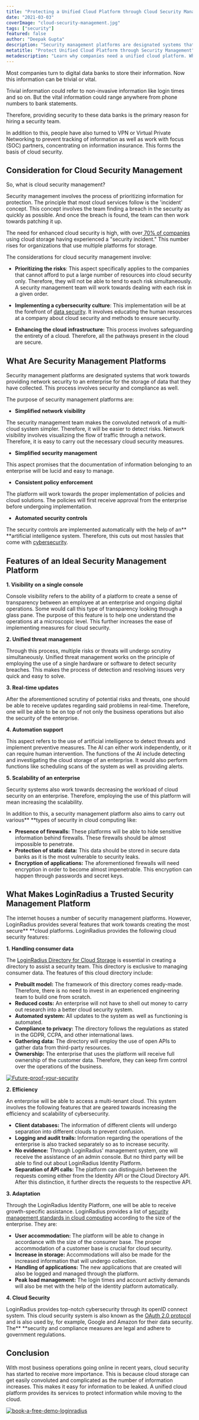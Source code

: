 ```yaml
---
title: "Protecting a Unified Cloud Platform through Cloud Security Management"
date: "2021-03-03"
coverImage: "cloud-security-management.jpg"
tags: ["security"]
featured: false 
author: "Deepak Gupta"
description: "Security management platforms are designated systems that work towards providing network security to an enterprise for the storage of data that they have collected. This process involves security and compliance as well."
metatitle: "Protect Unified Cloud Platform through Security Management"
metadescription: "Learn why companies need a unified cloud platform. What are the primary considerations for cloud security management that businesses should swear by."
---
```



Most companies turn to digital data banks to store their information. Now this information can be trivial or vital. 

Trivial information could refer to non-invasive information like login times and so on. But the vital information could range anywhere from phone numbers to bank statements. 

Therefore, providing security to these data banks is the primary reason for hiring a security team. 

 

In addition to this, people have also turned to VPN or Virtual Private Networking to prevent tracking of information as well as work with focus (SOC) partners, concentrating on information insurance. This forms the basis of cloud security. 

 


## Consideration for Cloud Security Management 

 

So, what is cloud security management?

 

Security management involves the process of prioritizing information for protection. The principle that most cloud services follow is the 'incident' concept. This concept involves the team finding a breach in the security as quickly as possible. And once the breach is found, the team can then work towards patching it up. 

The need for enhanced cloud security is high, with over[ 70% of companies](https://secure2.sophos.com/en-us/content/state-of-cloud-security.aspx) using cloud storage having experienced a "security incident." This number rises for organizations that use multiple platforms for storage. 

 

The considerations for cloud security management involve: 

 



*   **Prioritizing the risks**: This aspect specifically applies to the companies that cannot afford to put a large number of resources into cloud security only. Therefore, they will not be able to tend to each risk simultaneously. A security management team will work towards dealing with each risk in a given order. 

 



*   **Implementing a cybersecurity culture**: This implementation will be at the forefront of [data security](https://www.loginradius.com/blog/start-with-identity/2020/12/data-security-best-practices/). It involves educating the human resources at a company about cloud security and methods to ensure security. 

 



*   **Enhancing the cloud infrastructure:** This process involves safeguarding the entirety of a cloud. Therefore, all the pathways present in the cloud are secure. 


## What Are Security Management Platforms

 

Security management platforms are designated systems that work towards providing network security to an enterprise for the storage of data that they have collected. This process involves security and compliance as well. 

 

The purpose of security management platforms are: 

 



*   **Simplified network visibility**

The security management team makes the convoluted network of a multi-cloud system simpler. Therefore, it will be easier to detect risks. Network visibility involves visualizing the flow of traffic through a network. Therefore, it is easy to carry out the necessary cloud security measures. 



*   **Simplified security management**

This aspect promises that the documentation of information belonging to an enterprise will be lucid and easy to manage. 



*   **Consistent policy enforcement** 

The platform will work towards the proper implementation of policies and cloud solutions. The policies will first receive approval from the enterprise before undergoing implementation. 



*   **Automated security controls**

The security controls are implemented automatically with the help of an** **artificial intelligence system. Therefore, this cuts out most hassles that come with [cybersecurity](https://www.loginradius.com/blog/start-with-identity/2019/10/cybersecurity-best-practices-for-enterprises/). 


## Features of an Ideal Security Management Platform 

**1. Visibility on a single console** 

Console visibility refers to the ability of a platform to create a sense of transparency between an employee at an enterprise and ongoing digital operations. Some would call this type of transparency looking through a glass pane. The purpose of this feature is to help one understand the operations at a microscopic level. This further increases the ease of implementing measures for cloud security.

**2. Unified threat management** 

Through this process, multiple risks or threats will undergo scrutiny simultaneously. Unified threat management works on the principle of employing the use of a single hardware or software to detect security breaches. This makes the process of detection and resolving issues very quick and easy to solve. 

**3. Real-time updates** 

After the aforementioned scrutiny of potential risks and threats, one should be able to receive updates regarding said problems in real-time. Therefore, one will be able to be on top of not only the business operations but also the security of the enterprise. 

**4. Automation support** 

This aspect refers to the use of artificial intelligence to detect threats and implement preventive measures. The AI can either work independently, or it can require human intervention. The functions of the AI include detecting and investigating the cloud storage of an enterprise. It would also perform functions like scheduling scans of the system as well as providing alerts. 

**5. Scalability of an enterprise**

Security systems also work towards decreasing the workload of cloud security on an enterprise. Therefore, employing the use of this platform will mean increasing the scalability. 

In addition to this, a security management platform also aims to carry out various** **types of security in cloud computing like: 



*   **Presence of firewalls:** These platforms will be able to hide sensitive information behind firewalls. These firewalls should be almost impossible to penetrate. 
*   **Protection of static data:** This data should be stored in secure data banks as it is the most vulnerable to security leaks. 
*   **Encryption of applications:** The aforementioned firewalls will need encryption in order to become almost impenetrable. This encryption can happen through passwords and secret keys. 


## What Makes LoginRadius a Trusted Security Management Platform

The internet houses a number of security management platforms. However, LoginRadius provides several features that work towards creating the most secure** **cloud platforms. LoginRadius provides the following cloud security features: 

**1.** **Handling consumer data**

The [LoginRadius Directory for Cloud Storage](https://www.loginradius.com/cloud-directory/) is essential in creating a directory to assist a security team. This directory is exclusive to managing consumer data. The features of this cloud directory include: 



*   **Prebuilt model:** The framework of this directory comes ready-made. Therefore, there is no need to invest in an experienced engineering team to build one from scratch. 
*   **Reduced costs:** An enterprise will not have to shell out money to carry out research into a better cloud security system. 
*   **Automated system:** All updates to the system as well as functioning is automated. 
*   **Compliance to privacy:** The directory follows the regulations as stated in the GDPR, CCPA, and other international laws. 
*   **Gathering data:** The directory will employ the use of open APIs to gather data from third-party resources. 
*   **Ownership:** The enterprise that uses the platform will receive full ownership of the customer data. Therefore, they can keep firm control over the operations of the business. 

[![Future-proof-your-security](Future-proof-your-security.png)](https://www.loginradius.com/resource/cloud-security-system-sase-whitepaper)



**2. Efficiency** 

An enterprise will be able to access a multi-tenant cloud. This system involves the following features that are geared towards increasing the efficiency and scalability of cybersecurity. 



*   **Client databases:** The information of different clients will undergo separation into different clouds to prevent confusion. 
*   **Logging and audit trails:** Information regarding the operations of the enterprise is also tracked separately so as to increase security. 
*   **No evidence:** Through LoginRadius' management system, one will receive the assistance of an admin console. But no third party will be able to find out about LoginRadius Identity Platform. 
*   **Separation of API calls:** The platform can distinguish between the requests coming either from the Identity API or the Cloud Directory API. After this distinction, it further directs the requests to the respective API. 

**3. Adaptation**

Through the LoginRadius Identity Platform, one will be able to receive growth-specific assistance. LoginRadius provides a list of [security management standards in cloud computing](https://www.loginradius.com/blog/start-with-identity/2021/01/identity-management-in-cloud-computing/) according to the size of the enterprise. They are:



*   **User accommodation:** The platform will be able to change in accordance with the size of the consumer base. The proper accommodation of a customer base is crucial for cloud security.
*   **Increase in storage:** Accommodations will also be made for the increased information that will undergo collection. 
*   **Handling of applications:** The new applications that are created will also be logged and managed through the platform. 
*   **Peak load management:** The login times and account activity demands will also be met with the help of the identity platform automatically. 

**4. Cloud Security** 

LoginRadius provides top-notch cybersecurity through its openID connect system. This cloud security system is also known as the [OAuth 2.0 protocol](https://www.loginradius.com/) and is also used by, for example,  Google and Amazon for their data security. The** **security and compliance measures are legal and adhere to government regulations. 


## Conclusion 

With most business operations going online in recent years, cloud security has started to receive more importance. This is because cloud storage can get easily convoluted and complicated as the number of information increases. This makes it easy for information to be leaked. A unified cloud platform provides its services to protect information while moving to the cloud.

[![book-a-free-demo-loginradius](book-a-demo-loginradius.png)](https://www.loginradius.com/book-a-demo/)
